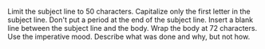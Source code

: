 Limit the subject line to 50 characters.
Capitalize only the first letter in the subject line.
Don't put a period at the end of the subject line.
Insert a blank line between the subject line and the body.
Wrap the body at 72 characters.
Use the imperative mood.
Describe what was done and why, but not how.
